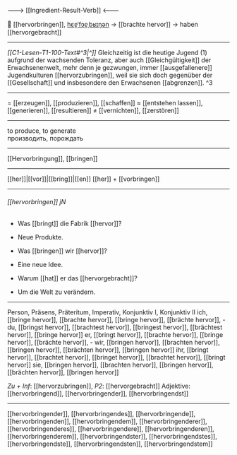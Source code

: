 ---> [[Ingredient-Result-Verb]] <---

🌱 [[hervorbringen]], [hɛɐ̯ˈfɔɐ̯ˌbʁɪŋən](https://youglish.com/pronounce/hervorbringen/german) → [[brachte hervor]] → haben [[hervorgebracht]]

---
*[[C1-Lesen-T1-100-Text#^3|^]]* Gleichzeitig ist die heutige Jugend (1) aufgrund der wachsenden Toleranz, aber auch [[Gleichgültigkeit]] der Erwachsenenwelt, mehr denn je gezwungen, immer [[ausgefallenere]] Jugendkulturen [[hervorzubringen]], weil sie sich doch gegenüber der [[Gesellschaft]] und insbesondere den Erwachsenen [[abgrenzen]]. ^3


---
= [[erzeugen]], [[produzieren]], [[schaffen]]
≈ [[entstehen lassen]], [[generieren]], [[resultieren]]
≠ [[vernichten]], [[zerstören]]

---
to produce, to generate  
производить, порождать

---
[[Hervorbringung]], [[bringen]]

---
[[her]]|[[vor]]|[[bring]]|[[en]]
[[her]] + [[vorbringen]]


---
###### [[hervorbringen]] jN
- Was [[bringt]] die Fabrik [[hervor]]?
- Neue Produkte.

- Was [[bringen]] wir [[hervor]]?
- Eine neue Idee.

- Warum [[hat]] er das [[hervorgebracht]]?
- Um die Welt zu verändern.

---
Person, Präsens, Präteritum, Imperativ, Konjunktiv I, Konjunktiv II
ich, [[bringe hervor]], [[brachte hervor]], [[bringe hervor]], [[brächte hervor]], -
du, [[bringst hervor]], [[brachtest hervor]], [[bringest hervor]], [[brächtest hervor]], [[bringe hervor]]
er, [[bringt hervor]], [[brachte hervor]], [[bringe hervor]], [[brächte hervor]], -
wir, [[bringen hervor]], [[brachten hervor]], [[bringen hervor]], [[brächten hervor]], [[bringen hervor]]
ihr, [[bringt hervor]], [[brachtet hervor]], [[bringet hervor]], [[brachtet hervor]], [[bringt hervor]]
sie, [[bringen hervor]], [[brachten hervor]], [[bringen hervor]], [[brächten hervor]], [[bringen hervor]]

*Zu + Inf*: [[hervorzubringen]], *P2*: [[hervorgebracht]]
Adjektive: [[hervorbringend]], [[hervorbringender]], [[hervorbringendst]]

---
[[hervorbringender]], [[hervorbringendes]], [[hervorbringende]], [[hervorbringenden]], [[hervorbringendem]], [[hervorbringenderer]], [[hervorbringenderes]], [[hervorbringendere]], [[hervorbringenderen]], [[hervorbringenderem]], [[hervorbringendster]], [[hervorbringendstes]], [[hervorbringendste]], [[hervorbringendsten]], [[hervorbringendstem]]